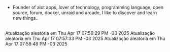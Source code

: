 
- Founder of alot apps, lover of technology, programming language, open source, forum, docker, unraid and arcade, I like to discover and learn new things..
<br>
Atualização aleatória em Thu Apr 17 07:56:29 PM -03 2025
Atualização aleatória em Thu Apr 17 07:57:33 PM -03 2025
Atualização aleatória em Thu Apr 17 07:58:48 PM -03 2025
